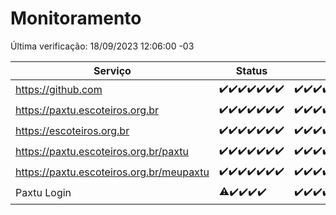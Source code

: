 # Monitoramento

Última verificação: 18/09/2023 12:06:00 -03

|Serviço|Status|Últimas 24h|
|---|---|---|
|https://github.com|<span title="2023-09-11: OK=5">✔️</span><span title="2023-09-12: OK=25">✔️</span><span title="2023-09-13: OK=31">✔️</span><span title="2023-09-14: OK=24">✔️</span><span title="2023-09-15: OK=24">✔️</span><span title="2023-09-16: OK=24">✔️</span><span title="2023-09-17: OK=16">✔️</span>|<span title="17/09/2023 13:06:00 -03 : 200">✔️</span><span title="17/09/2023 14:03:00 -03 : 200">✔️</span><span title="17/09/2023 15:07:00 -03 : 200">✔️</span><span title="17/09/2023 16:02:00 -03 : 200">✔️</span><span title="17/09/2023 17:04:00 -03 : 200">✔️</span><span title="17/09/2023 18:03:00 -03 : 200">✔️</span><span title="17/09/2023 19:03:00 -03 : 200">✔️</span><span title="17/09/2023 20:03:00 -03 : 200">✔️</span><span title="17/09/2023 21:29:00 -03 : 200">✔️</span><span title="17/09/2023 22:40:00 -03 : 200">✔️</span><span title="17/09/2023 23:14:00 -03 : 200">✔️</span><span title="18/09/2023 00:06:00 -03 : 200">✔️</span><span title="18/09/2023 01:07:00 -03 : 200">✔️</span><span title="18/09/2023 02:05:00 -03 : 200">✔️</span><span title="18/09/2023 03:08:00 -03 : 200">✔️</span><span title="18/09/2023 04:05:00 -03 : 200">✔️</span><span title="18/09/2023 05:08:00 -03 : 200">✔️</span><span title="18/09/2023 06:06:00 -03 : 200">✔️</span><span title="18/09/2023 07:06:00 -03 : 200">✔️</span><span title="18/09/2023 08:03:00 -03 : 200">✔️</span><span title="18/09/2023 09:11:00 -03 : 200">✔️</span><span title="18/09/2023 10:08:00 -03 : 200">✔️</span><span title="18/09/2023 11:05:00 -03 : 200">✔️</span><span title="18/09/2023 12:06:00 -03 : 200">✔️</span>|
|https://paxtu.escoteiros.org.br|<span title="2023-09-11: OK=5">✔️</span><span title="2023-09-12: OK=25">✔️</span><span title="2023-09-13: OK=31">✔️</span><span title="2023-09-14: OK=24">✔️</span><span title="2023-09-15: OK=24">✔️</span><span title="2023-09-16: OK=24">✔️</span><span title="2023-09-17: OK=16">✔️</span>|<span title="17/09/2023 13:06:00 -03 : 200">✔️</span><span title="17/09/2023 14:03:00 -03 : 200">✔️</span><span title="17/09/2023 15:07:00 -03 : 200">✔️</span><span title="17/09/2023 16:02:00 -03 : 200">✔️</span><span title="17/09/2023 17:04:00 -03 : 200">✔️</span><span title="17/09/2023 18:03:00 -03 : 200">✔️</span><span title="17/09/2023 19:03:00 -03 : 200">✔️</span><span title="17/09/2023 20:03:00 -03 : 200">✔️</span><span title="17/09/2023 21:29:00 -03 : 200">✔️</span><span title="17/09/2023 22:40:00 -03 : 200">✔️</span><span title="17/09/2023 23:14:00 -03 : 200">✔️</span><span title="18/09/2023 00:06:00 -03 : 200">✔️</span><span title="18/09/2023 01:07:00 -03 : 200">✔️</span><span title="18/09/2023 02:05:00 -03 : 200">✔️</span><span title="18/09/2023 03:08:00 -03 : 200">✔️</span><span title="18/09/2023 04:05:00 -03 : 200">✔️</span><span title="18/09/2023 05:08:00 -03 : 200">✔️</span><span title="18/09/2023 06:06:00 -03 : 200">✔️</span><span title="18/09/2023 07:06:00 -03 : 200">✔️</span><span title="18/09/2023 08:03:00 -03 : 200">✔️</span><span title="18/09/2023 09:11:00 -03 : 200">✔️</span><span title="18/09/2023 10:08:00 -03 : 200">✔️</span><span title="18/09/2023 11:05:00 -03 : 200">✔️</span><span title="18/09/2023 12:06:00 -03 : 200">✔️</span>|
|https://escoteiros.org.br|<span title="2023-09-11: OK=5">✔️</span><span title="2023-09-12: OK=25">✔️</span><span title="2023-09-13: OK=31">✔️</span><span title="2023-09-14: OK=24">✔️</span><span title="2023-09-15: OK=24">✔️</span><span title="2023-09-16: OK=24">✔️</span><span title="2023-09-17: OK=16">✔️</span>|<span title="17/09/2023 13:06:00 -03 : 200">✔️</span><span title="17/09/2023 14:03:00 -03 : 200">✔️</span><span title="17/09/2023 15:07:00 -03 : 200">✔️</span><span title="17/09/2023 16:02:00 -03 : 200">✔️</span><span title="17/09/2023 17:04:00 -03 : 200">✔️</span><span title="17/09/2023 18:03:00 -03 : 200">✔️</span><span title="17/09/2023 19:03:00 -03 : 200">✔️</span><span title="17/09/2023 20:03:00 -03 : 200">✔️</span><span title="17/09/2023 21:29:00 -03 : 200">✔️</span><span title="17/09/2023 22:40:00 -03 : 200">✔️</span><span title="17/09/2023 23:14:00 -03 : 200">✔️</span><span title="18/09/2023 00:06:00 -03 : 200">✔️</span><span title="18/09/2023 01:07:00 -03 : 200">✔️</span><span title="18/09/2023 02:05:00 -03 : 200">✔️</span><span title="18/09/2023 03:08:00 -03 : 200">✔️</span><span title="18/09/2023 04:05:00 -03 : 200">✔️</span><span title="18/09/2023 05:08:00 -03 : 200">✔️</span><span title="18/09/2023 06:06:00 -03 : 200">✔️</span><span title="18/09/2023 07:06:00 -03 : 200">✔️</span><span title="18/09/2023 08:03:00 -03 : 200">✔️</span><span title="18/09/2023 09:11:00 -03 : 200">✔️</span><span title="18/09/2023 10:08:00 -03 : 200">✔️</span><span title="18/09/2023 11:05:00 -03 : 200">✔️</span><span title="18/09/2023 12:06:00 -03 : 200">✔️</span>|
|https://paxtu.escoteiros.org.br/paxtu|<span title="2023-09-11: OK=1">✔️</span><span title="2023-09-12: OK=25">✔️</span><span title="2023-09-13: OK=31">✔️</span><span title="2023-09-14: OK=24">✔️</span><span title="2023-09-15: OK=24">✔️</span><span title="2023-09-16: OK=24">✔️</span><span title="2023-09-17: OK=16">✔️</span>|<span title="17/09/2023 13:06:00 -03 : 200">✔️</span><span title="17/09/2023 14:03:00 -03 : 200">✔️</span><span title="17/09/2023 15:07:00 -03 : 200">✔️</span><span title="17/09/2023 16:02:00 -03 : 200">✔️</span><span title="17/09/2023 17:04:00 -03 : 200">✔️</span><span title="17/09/2023 18:03:00 -03 : 200">✔️</span><span title="17/09/2023 19:03:00 -03 : 200">✔️</span><span title="17/09/2023 20:03:00 -03 : 200">✔️</span><span title="17/09/2023 21:29:00 -03 : 200">✔️</span><span title="17/09/2023 22:40:00 -03 : 200">✔️</span><span title="17/09/2023 23:14:00 -03 : 200">✔️</span><span title="18/09/2023 00:06:00 -03 : 200">✔️</span><span title="18/09/2023 01:07:00 -03 : 200">✔️</span><span title="18/09/2023 02:05:00 -03 : 200">✔️</span><span title="18/09/2023 03:08:00 -03 : 200">✔️</span><span title="18/09/2023 04:05:00 -03 : 200">✔️</span><span title="18/09/2023 05:08:00 -03 : 200">✔️</span><span title="18/09/2023 06:06:00 -03 : 200">✔️</span><span title="18/09/2023 07:06:00 -03 : 200">✔️</span><span title="18/09/2023 08:03:00 -03 : 200">✔️</span><span title="18/09/2023 09:11:00 -03 : 200">✔️</span><span title="18/09/2023 10:08:00 -03 : 200">✔️</span><span title="18/09/2023 11:05:00 -03 : 200">✔️</span><span title="18/09/2023 12:06:00 -03 : 200">✔️</span>|
|https://paxtu.escoteiros.org.br/meupaxtu|<span title="2023-09-11: OK=1">✔️</span><span title="2023-09-12: OK=25">✔️</span><span title="2023-09-13: OK=31">✔️</span><span title="2023-09-14: OK=24">✔️</span><span title="2023-09-15: OK=24">✔️</span><span title="2023-09-16: OK=24">✔️</span><span title="2023-09-17: OK=16">✔️</span>|<span title="17/09/2023 13:06:00 -03 : 200">✔️</span><span title="17/09/2023 14:03:00 -03 : 200">✔️</span><span title="17/09/2023 15:07:00 -03 : 200">✔️</span><span title="17/09/2023 16:02:00 -03 : 200">✔️</span><span title="17/09/2023 17:04:00 -03 : 200">✔️</span><span title="17/09/2023 18:03:00 -03 : 200">✔️</span><span title="17/09/2023 19:03:00 -03 : 200">✔️</span><span title="17/09/2023 20:03:00 -03 : 200">✔️</span><span title="17/09/2023 21:29:00 -03 : 200">✔️</span><span title="17/09/2023 22:40:00 -03 : 200">✔️</span><span title="17/09/2023 23:14:00 -03 : 200">✔️</span><span title="18/09/2023 00:06:00 -03 : 200">✔️</span><span title="18/09/2023 01:07:00 -03 : 200">✔️</span><span title="18/09/2023 02:05:00 -03 : 200">✔️</span><span title="18/09/2023 03:08:00 -03 : 200">✔️</span><span title="18/09/2023 04:05:00 -03 : 200">✔️</span><span title="18/09/2023 05:08:00 -03 : 200">✔️</span><span title="18/09/2023 06:06:00 -03 : 200">✔️</span><span title="18/09/2023 07:06:00 -03 : 200">✔️</span><span title="18/09/2023 08:03:00 -03 : 200">✔️</span><span title="18/09/2023 09:11:00 -03 : 200">✔️</span><span title="18/09/2023 10:08:00 -03 : 200">✔️</span><span title="18/09/2023 11:05:00 -03 : 200">✔️</span><span title="18/09/2023 12:06:00 -03 : 200">✔️</span>|
|Paxtu Login|<span title="2023-09-13: OK=24, Falhas=6">⚠️</span><span title="2023-09-14: OK=24">✔️</span><span title="2023-09-15: OK=24">✔️</span><span title="2023-09-16: OK=24">✔️</span><span title="2023-09-17: OK=16">✔️</span>|<span title="17/09/2023 13:06:00 -03 : 200">✔️</span><span title="17/09/2023 14:03:00 -03 : 200">✔️</span><span title="17/09/2023 15:07:00 -03 : 200">✔️</span><span title="17/09/2023 16:02:00 -03 : 200">✔️</span><span title="17/09/2023 17:04:00 -03 : 200">✔️</span><span title="17/09/2023 18:03:00 -03 : 200">✔️</span><span title="17/09/2023 19:03:00 -03 : 200">✔️</span><span title="17/09/2023 20:03:00 -03 : 200">✔️</span><span title="17/09/2023 21:29:00 -03 : 200">✔️</span><span title="17/09/2023 22:40:00 -03 : 200">✔️</span><span title="17/09/2023 23:14:00 -03 : 200">✔️</span><span title="18/09/2023 00:06:00 -03 : 200">✔️</span><span title="18/09/2023 01:07:00 -03 : 200">✔️</span><span title="18/09/2023 02:05:00 -03 : 200">✔️</span><span title="18/09/2023 03:08:00 -03 : 200">✔️</span><span title="18/09/2023 04:05:00 -03 : 200">✔️</span><span title="18/09/2023 05:08:00 -03 : 200">✔️</span><span title="18/09/2023 06:06:00 -03 : 200">✔️</span><span title="18/09/2023 07:06:00 -03 : 200">✔️</span><span title="18/09/2023 08:03:00 -03 : 200">✔️</span><span title="18/09/2023 09:11:00 -03 : 200">✔️</span><span title="18/09/2023 10:08:00 -03 : 200">✔️</span><span title="18/09/2023 11:05:00 -03 : 200">✔️</span><span title="18/09/2023 12:06:00 -03 : 200">✔️</span>|
